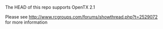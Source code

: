 The HEAD of this repo supports OpenTX 2.1

Please see http://www.rcgroups.com/forums/showthread.php?t=2529072 for more information

